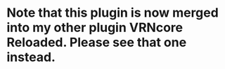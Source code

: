 # Note that this plugin is now merged into my other plugin VRNcore Reloaded. Please see that one instead.
